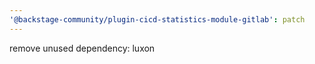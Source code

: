 ```yaml
---
'@backstage-community/plugin-cicd-statistics-module-gitlab': patch
---
```


remove unused dependency: luxon

